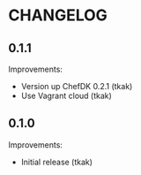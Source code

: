 CHANGELOG
=========

## 0.1.1

Improvements:

  - Version up ChefDK 0.2.1 (tkak)
  - Use Vagrant cloud (tkak)

## 0.1.0

Improvements:

  - Initial release (tkak)

